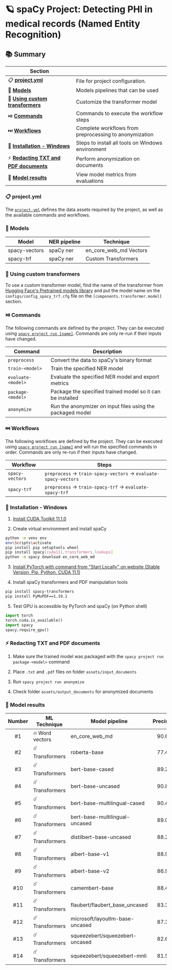 # :ringed_planet: spaCy Project: Detecting PHI in medical records (Named Entity Recognition)

## :books: Summary

| Section                                                 |                                                          |
|---------------------------------------------------------|----------------------------------------------------------|
| :clipboard: **[project.yml]**                           | File for project configuration.                          |
| :green_book: **[Models]**                               | Models pipelines that can be used                        |
| :pencil: **[Using custom transformers]**                | Customize the transformer model                          |
| :play_or_pause_button: **[Commands]**                   | Commands to execute the workflow steps                   |
| :next_track_button: **[Workflows]**                     | Complete workflows from preprocessing to anonymization   |
| :dvd: **[Installation - Windows]**                      | Steps to install all tools on Windows environment        |
| :zap: **[Redacting TXT and PDF documents]**             | Perform anonymization on documents                       |     
| :crystal_ball: **[Model results]**                      | View model metrics from evaluations                      |

[project.yml]: #clipboard-projectyml
[Models]: #green_book-models
[Using custom transformers]: #pencil-using-custom-transformers
[Commands]: #play_or_pause_button-commands
[Workflows]: #next_track_button-workflows
[Assets]: #card_index_dividers-assets
[Installation - Windows]: #dvd-installation---windows
[Model results]: #crystal_ball-model-results
[Redacting TXT and PDF documents]: #zap-redacting-txt-and-pdf-documents

### :clipboard: project.yml

The [`project.yml`](project.yml) defines the data assets required by the
project, as well as the available commands and workflows. 

### :green_book: Models
| Model                 | NER pipeline  | Technique                   |
| ----------------------|---------------|-----------------------------|
| spacy-vectors         | spaCy ner     | en_core_web_md Vectors      |
| spacy-trf             | spaCy ner     | Custom Transformers         |

### :pencil: Using custom transformers
To use a custom transformer model, find the name of the transformer from [Hugging Face's Pretrained models library](https://huggingface.co/transformers/pretrained_models.html) and put the model name on the `configs/config_spacy_trf.cfg` file on the `[components.transformer.model]` section.

### :play_or_pause_button: Commands

The following commands are defined by the project. They
can be executed using [`spacy project run [name]`](https://spacy.io/api/cli#project-run).
Commands are only re-run if their inputs have changed.

| Command               | Description                                                   |
| ----------------------|---------------------------------------------------------------|
| `preprocess`          | Convert the data to spaCy's binary format                     |
| `train-<model>`       | Train the specified NER model                                 |
| `evaluate-<model>`    | Evaluate the specified NER model and export metrics           |
| `package-<model>`     | Package the specified trained model so it can be installed    |
| `anonymize`           | Run the anonymizer on input files using the packaged model    |

### :next_track_button: Workflows

The following workflows are defined by the project. They
can be executed using [`spacy project run [name]`](https://spacy.io/api/cli#project-run)
and will run the specified commands in order. Commands are only re-run if their
inputs have changed.

| Workflow          | Steps                                                                             |
| ------------------|-----------------------------------------------------------------------------------|
| `spacy-vectors`   | `preprocess` &rarr; `train-spacy-vectors`     &rarr; `evaluate-spacy-vectors`     |
| `spacy-trf`       | `preprocess` &rarr; `train-spacy-trf`         &rarr; `evaluate-spacy-trf`         |

### :dvd: Installation - Windows

1. [Install CUDA Toolkit 11.1.0](https://developer.nvidia.com/cuda-11.1.0-download-archive?target_os=Windows&target_arch=x86_64&target_version=10&target_type=exelocal)

2. Create virtual environment and install spaCy
```bash
python -m venv env
env\Scripts\activate
pip install pip setuptools wheel
pip install spacy[cuda111,transformers,lookups]
python -m spacy download en_core_web_md
```

3. [Install PyTorch with command from "Start Locally" on website (Stable Version, Pip, Python, CUDA 11.1)](https://pytorch.org/get-started/locally/)

4. Install spaCy transformers and PDF manipulation tools
```bash
pip install spacy-transformers
pip install PyMuPDF==1.19.1
```

5. Test GPU is accessible by PyTorch and spaCy (on Python shell)
```python
import torch
torch.cuda.is_available()
import spacy
spacy.require_gpu()
```

### :zap: Redacting TXT and PDF documents

1. Make sure the trained model was packaged with the `spacy project run package-<model>` command

2. Place `.txt` and `.pdf` files on folder `assets/input_documents`

3. Run `spacy project run anonymize`

4. Check folder `assets/output_documents` for anonymized documents

### :crystal_ball: Model results
| Number | ML Technique           | Model pipeline                        | Precision | Recall | F-Score |
|:------:|------------------------|---------------------------------------|:---------:|:------:|:-------:|
| #1     | :fire: Word vectors    | en_core_web_md                        | 90.66     | 81.64  | 85.92   |
| #2     | :comet: Transformers   | roberta-base                          | 77.47     | 87.04  | 81.97   |
| #3     | :comet: Transformers   | bert-base-cased                       | 89.29	  | 82.05  | 85.52   |
| #4     | :comet: Transformers   | bert-base-uncased                     | 90.85	  | 79.91  | 85.03   |
| #5     | :comet: Transformers   | bert-base-multilingual-cased          | 90.41	  | 82.01  | 86.01   |
| #6     | :comet: Transformers   | bert-base-multilingual-uncased        | 89.03	  | 82.47  | 85.62   |
| #7     | :comet: Transformers   | distilbert-base-uncased               | 88.28     | 80.99  | 84.48   |
| #8     | :comet: Transformers   | albert-base-v1                        | 88.90     | 47.00  | 61.49   |
| #9     | :comet: Transformers   | albert-base-v2                        | 86.95	  | 44.07  | 58.49   |
| #10    | :comet: Transformers   | camembert-base                        | 88.48	  | 79.56  | 83.78   |
| #11    | :comet: Transformers   | flaubert/flaubert_base_uncased        | 83.32     | 51.95  | 64.00   |
| #12    | :comet: Transformers   | microsoft/layoutlm-base-uncased       | 87.35	  | 80.65  | 83.87   |
| #13    | :comet: Transformers   | squeezebert/squeezebert-uncased       | 82.66	  | 78.45  | 80.50   |
| #14    | :comet: Transformers   | squeezebert/squeezebert-mnli          | 81.58	  | 75.08  | 78.20   |
